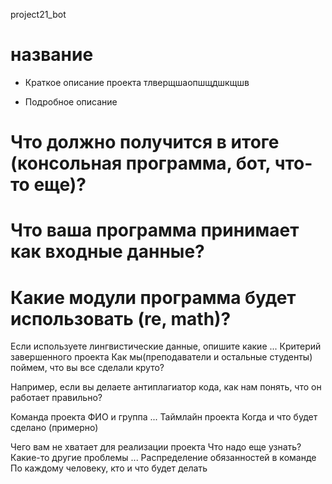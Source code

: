 project21_bot
# название
* Краткое описание проекта
тлверщшаопшщдшкщшв


* Подробное описание
# Что должно получится в итоге (консольная программа, бот, что-то еще)?
# Что ваша программа принимает как входные данные?
# Какие модули программа будет использовать (re, math)?
Если используете лингвистические данные, опишите какие
...
Критерий завершенного проекта
Как мы(преподаватели и остальные студенты) поймем, что вы все сделали круто?

Например, если вы делаете антиплагиатор кода, как нам понять, что он работает правильно?

Команда проекта
ФИО и группа
...
Таймлайн проекта
Когда и что будет сделано (примерно)

Чего вам не хватает для реализации проекта
Что надо еще узнать?
Какие-то другие проблемы
...
Распределение обязанностей в команде
По каждому человеку, кто и что будет делать
